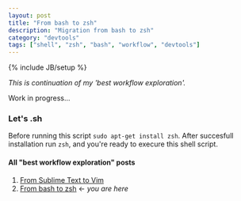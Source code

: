```yaml
---
layout: post
title: "From bash to zsh"
description: "Migration from bash to zsh"
category: "devtools"
tags: ["shell", "zsh", "bash", "workflow", "devtools"]
---
```

{% include JB/setup %}

_This is continuation of my 'best workflow exploration'._

Work in progress...

### Let's .sh
Before running this script `sudo apt-get install zsh`.
After succesfull installation run `zsh`, and you're ready to execure this shell script.

<script src="https://gist.github.com/JosephBuchma/69eb0c387d0b8c86cd3a.js"></script>


#### All "best workflow exploration" posts
   1. [From Sublime Text to Vim](/devtools/2015/05/03/from-sublime-text-to-vim/)
   2. [From bash to zsh](#) <- _you are here_

